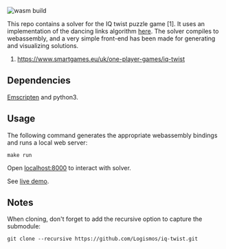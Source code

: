 ![wasm build](https://github.com/Logismos/iq-twist/workflows/build/badge.svg)


This repo contains a solver for the IQ twist puzzle game [1]. It uses an implementation of the dancing links algorithm [here](https://github.com/Logismos/dlx). The solver compiles to webassembly, and a very simple front-end has been made for generating and visualizing solutions.

1. https://www.smartgames.eu/uk/one-player-games/iq-twist

## Dependencies

[Emscripten](https://emscripten.org/docs/getting_started/downloads.html) and python3.

## Usage

The following command generates the appropriate webassembly bindings and runs a local web server:
```
make run
```

Open [localhost:8000](localhost:8000) to interact with solver.

See [live demo](https://senhorsolar.github.io/iqtwist/).

## Notes
When cloning, don't forget to add the recursive option to capture the submodule:
```
git clone --recursive https://github.com/Logismos/iq-twist.git
```

